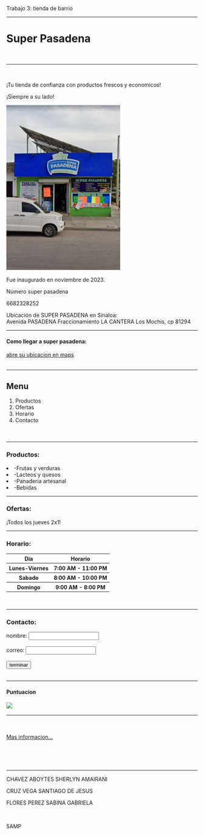 <html>
    <TITLE>1.3 Elementos de lenguaje HTML</TITLE>
   <head> Trabajo 3: tienda de barrio </head>
   <body>
    <hr></hr>
    <h1>Super Pasadena</h1>
     <br>
       <hr>
       <br>
       <p>¡Tu tienda de confianza con productos frescos y economicos!</p>
       <p>¡Siempre a su lado!</p>
       <img width="300" heigth="200" src="SUPER.jpg" >
    
<p> Fue inaugurado en noviembre de 2023. </p> 
      <p> Número super pasadena </p>
<p>6682328252</p>
<p>Ubicación de SUPER PASADENA en Sinaloa:
   <br> 
Avenida PASADENA Fraccionamiento LA CANTERA Los Mochis, cp 81294</p>
<hr></hr>
<h4>Como llegar a super pasadena: </h4>
       <a href="https://www.google.com/maps/place/Super+Pasadena/@25.74645,-108.9917585,17z/data=!3m1!4b1!4m6!3m5!1s0x86ba2f9a72fa7833:0x2712eeb741d8c02e!8m2!3d25.74645!4d-108.9891836!16s%2Fg%2F11jlklpbwj?entry=ttu&g_ep=EgoyMDI1MDkyOC4wIKXMDSoASAFQAw%3D%3D">abre su ubicacion en maps</a><br></br>
      
<hr></hr>
        <h2>Menu</H2>
       <OL>
           <LI> Productos</LI>
           <LI> Ofertas</LI>
           <LI> Horario </LI>
           <LI> Contacto </LI>
           <br></br>
           
</OL>
           <hr></hr>
           <h3>Productos: </h3>
           <LI> -Frutas y verduras</LI>
           <LI> -Lacteos y quesos</LI>
           <LI> -Panaderia artesanal </LI>
           <LI> -Bebidas </LI>
           <hr></hr>
          <h3>Ofertas: </h3> 
          <p>¡Todos los jueves 2x1!</p>
          <hr></hr>
          <h3>Horario: </h3>
           <table>
        <tr>
            <th>Dia</th>
            <th>Horario</th>

 </tr>
        <tr>
            <th>Lunes-Viernes </th>
            <th>7:00 AM - 11:00 PM</th>
        </tr>
        <tr>
            <th>Sabado</th>
            <th>8:00 AM - 10:00 PM</th>
        </tr>
        <tr>
            <th>Domingo </th>
            <th>9:00 AM - 8:00 PM</th>
        </tr>
        </table>
       <br> 
       <hr></hr>
        <h3>Contacto: </h3>
    <form action="imprimir.php" method="POST">
        <label for="nombre">nombre:</label>
        <input type="text" id="nombre" name="nombre"><br></br>
        <label for="email">correo:</label>
        <input type="email" id="email" name="email"><br></br>
        <input type="submit" value="terminar"><br></br>
    </form>
    <hr></hr>
    <h4>Puntuacion</h4>
    <img width="200" heigth="100" src="calif.jpg" >
     
  <hr></hr>
     <br></br>
     <a href="https://comercializadoras.com.mx/super-pasadena-14f7fa5b">Mas informacion...</a><br></br>
      
<br></br>
     <hr></hr> 
     
<p>CHAVEZ ABOYTES SHERLYN AMAIRANI</p>
     <p>CRUZ VEGA SANTIAGO DE JESUS</p>
     <p>FLORES PEREZ SABINA GABRIELA</p>
     <br>
     <p>5AMP</p>
   </body>

</html>
